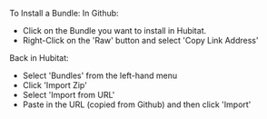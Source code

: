 To Install a Bundle:
In Github:
- Click on the Bundle you want to install in Hubitat.
- Right-Click on the 'Raw' button and select 'Copy Link Address'

Back in Hubitat:
- Select 'Bundles' from the left-hand menu
- Click 'Import Zip'
- Select 'Import from URL'
- Paste in the URL (copied from Github) and then click 'Import'
